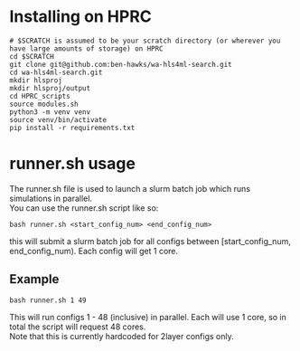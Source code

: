 # Installing on HPRC
```
# $SCRATCH is assumed to be your scratch directory (or wherever you have large amounts of storage) on HPRC
cd $SCRATCH
git clone git@github.com:ben-hawks/wa-hls4ml-search.git
cd wa-hls4ml-search.git
mkdir hlsproj
mkdir hlsproj/output
cd HPRC_scripts
source modules.sh
python3 -m venv venv
source venv/bin/activate
pip install -r requirements.txt
```

# runner.sh usage
The runner.sh file is used to launch a slurm batch job which runs simulations in parallel.  
You can use the runner.sh script like so:  
```
bash runner.sh <start_config_num> <end_config_num>
```
this will submit a slurm batch job for all configs between [start_config_num, end_config_num). Each config will get 1 core.  
## Example
```
bash runner.sh 1 49
```
This will run configs 1 - 48 (inclusive) in parallel. Each will use 1 core, so in total the script will request 48 cores.  
Note that this is currently hardcoded for 2layer configs only.
